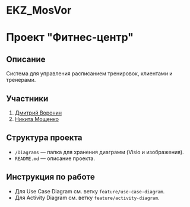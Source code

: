# EKZ_MosVor
# Проект "Фитнес-центр"  
## Описание  
Система для управления расписанием тренировок, клиентами и тренерами.  

## Участники  
1. [Дмитрий Воронин](https://github.com/PapaDRILLA)
2. [Никита Мощенко](https://github.com/Sova0o0)  

## Структура проекта  
- `/Diagrams` — папка для хранения диаграмм (Visio и изображения).  
- `README.md` — описание проекта.  

## Инструкция по работе  
- Для Use Case Diagram см. ветку `feature/use-case-diagram`.  
- Для Activity Diagram см. ветку `feature/activity-diagram`.  
